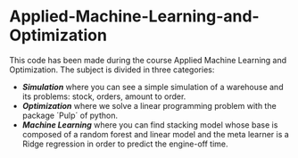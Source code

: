 # Applied-Machine-Learning-and-Optimization

This code has been made during the course Applied Machine Learning and Optimization. The subject is divided in three categories:
- ___Simulation___ where you can see a simple simulation of a warehouse and its problems: stock, orders, amount to order.
- ___Optimization___ where we solve a linear programming problem with the package ´Pulp´ of python.
- ___Machine Learning___ where you can find stacking model whose base is composed of a random forest and linear model and the meta learner is a Ridge regression in order to predict the engine-off time.
